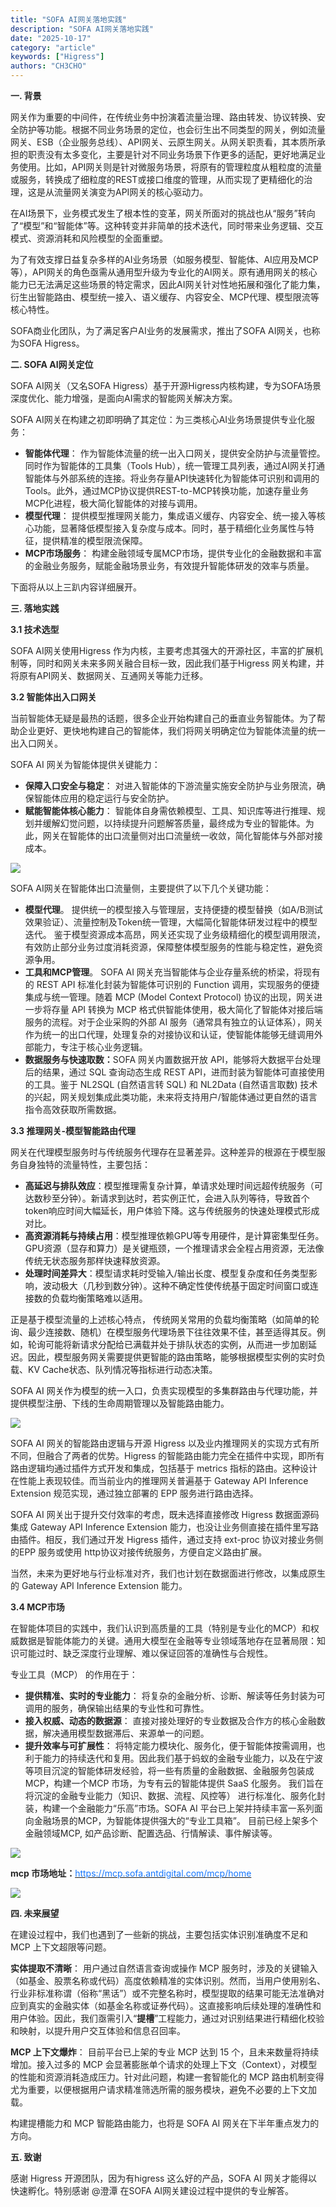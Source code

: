 ```yaml
---
title: "SOFA AI网关落地实践"
description: "SOFA AI网关落地实践"
date: "2025-10-17"
category: "article"
keywords: ["Higress"]
authors: "CH3CHO"
---
```


**<font style="color:rgb(38, 38, 38);">一. 背景</font>**

<font style="color:rgb(38, 38, 38);">网关作为重要的中间件，在传统业务中扮演着流量治理、路由转发、协议转换、安全防护等功能。根据不同业务场景的定位，也会衍生出不同类型的网关，例如流量网关、ESB（企业服务总线）、API网关、云原生网关。从网关职责看，其本质所承担的职责没有太多变化，主要是针对不同业务场景下作更多的适配，更好地满足业务使用。比如，API网关则是针对微服务场景，将原有的管理粒度从粗粒度的流量或服务，转换成了细粒度的REST或接口维度的管理，从而实现了更精细化的治理，这是从流量网关演变为API网关的核心驱动力。</font>

<font style="color:rgb(38, 38, 38);"></font>

<font style="color:rgb(38, 38, 38);">在AI场景下，业务模式发生了根本性的变革，网关所面对的挑战也从“服务”转向了“模型”和“智能体”等。这种转变并非简单的技术迭代，同时带来业务逻辑、交互模式、资源消耗和风险模型的全面重塑。</font>

<font style="color:rgb(38, 38, 38);"></font>

<font style="color:rgb(38, 38, 38);">为了有效支撑日益复杂多样的AI业务场景（如服务模型、智能体、AI应用及MCP等），API网关的角色亟需从通用型升级为专业化的AI网关。原有通用网关的核心能力已无法满足这些场景的特定需求，因此AI网关针对性地拓展和强化了能力集，衍生出智能路由、模型统一接入、语义缓存、内容安全、MCP代理、模型限流等核心特性。 </font>

<font style="color:rgb(38, 38, 38);"></font>

<font style="color:rgb(38, 38, 38);">SOFA商业化团队，为了满足客户AI业务的发展需求，推出了SOFA AI网关，也称为SOFA Higress。</font>

**<font style="color:rgb(38, 38, 38);"></font>**

**<font style="color:rgb(38, 38, 38);">二. SOFA AI网关定位</font>**

<font style="color:rgb(38, 38, 38);">SOFA AI网关（又名SOFA Higress）基于开源Higress内核构建，专为SOFA场景深度优化、能力增强，是面向AI需求的智能网关解决方案。</font>

<font style="color:rgb(38, 38, 38);"></font>

<font style="color:rgb(38, 38, 38);">SOFA AI网关在构建之初即明确了其定位：为三类核心AI业务场景提供专业化服务：</font>

+ **<font style="color:rgb(38, 38, 38);">智能体代理</font>**<font style="color:rgb(38, 38, 38);">： 作为智能体流量的统一出入口网关，提供安全防护与流量管控。同时作为智能体的工具集（Tools Hub），统一管理工具列表，通过AI网关打通智能体与外部系统的连接。将业务存量API快速转化为智能体可识别和调用的Tools。此外，通过MCP协议提供REST-to-MCP转换功能，加速存量业务MCP化进程，极大简化智能体的对接与调用。</font>
+ **<font style="color:rgb(38, 38, 38);">模型代理</font>**<font style="color:rgb(38, 38, 38);">： 提供模型推理网关能力，集成语义缓存、内容安全、统一接入等核心功能，显著降低模型接入复杂度与成本。同时，基于精细化业务属性与特征，提供精准的模型限流保障。</font>
+ **<font style="color:rgb(38, 38, 38);">MCP市场服务</font>**<font style="color:rgb(38, 38, 38);">： 构建金融领域专属MCP市场，提供专业化的金融数据和丰富的金融业务服务，赋能金融场景业务，有效提升智能体研发的效率与质量。</font>

<font style="color:rgb(38, 38, 38);"></font>

<font style="color:rgb(38, 38, 38);">下面将从以上三趴内容详细展开。</font>

**<font style="color:rgb(38, 38, 38);"></font>**

**<font style="color:rgb(38, 38, 38);">三. 落地实践</font>**

**<font style="color:rgb(38, 38, 38);">3.1 技术选型</font>**

<font style="color:rgb(38, 38, 38);">SOFA AI网关使用Higress 作为内核，主要考虑其强大的开源社区，丰富的扩展机制等，同时和网关未来多网关融合目标一致，因此我们基于Higress 网关构建，并将原有API网关、数据网关、互通网关等能力迁移。</font>

**<font style="color:rgb(38, 38, 38);"></font>**

**<font style="color:rgb(38, 38, 38);">3.2 智能体出入口网关</font>**

<font style="color:rgb(38, 38, 38);">当前智能体无疑是最热的话题，很多企业开始构建自己的垂直业务智能体。为了帮助企业更好、更快地构建自己的智能体，我们将网关明确定位为智能体流量的统一出入口网关。</font>

<font style="color:rgb(38, 38, 38);"></font>

<font style="color:rgb(38, 38, 38);">SOFA AI 网关为智能体提供关键能力：</font>

+ **<font style="color:rgb(38, 38, 38);">保障入口安全与稳定</font>**<font style="color:rgb(38, 38, 38);">： 对进入智能体的下游流量实施安全防护与业务限流，确保智能体应用的稳定运行与安全防护。</font>
+ **<font style="color:rgb(38, 38, 38);">赋能智能体核心能力</font>**<font style="color:rgb(38, 38, 38);">： 智能体自身需依赖模型、工具、知识库等进行推理、规划并缓解幻觉问题，以持续提升问题解答质量，最终成为专业的智能体。为此，网关在智能体的出口流量侧对出口流量统一收敛，简化智能体与外部对接成本。</font>

![](https://img.alicdn.com/imgextra/i1/O1CN01VlNss51CsnMIYW8aw_!!6000000000137-54-tps-1952-1082.apng)

<font style="color:rgb(38, 38, 38);">SOFA AI网关在智能体出口流量侧，主要提供了以下几个关键功能： </font>

+ **<font style="color:rgb(38, 38, 38);">模型代理</font>**<font style="color:rgb(38, 38, 38);">。 提供统一的模型接入与管理层，支持便捷的模型替换（如A/B测试效果验证）、流量控制及Token统一管理，大幅简化智能体研发过程中的模型迭代。 鉴于模型资源成本高昂，网关还实现了业务级精细化的模型调用限流，有效防止部分业务过度消耗资源，保障整体模型服务的性能与稳定性，避免资源争用。</font>
+ **<font style="color:rgb(38, 38, 38);">工具和MCP管理</font>**<font style="color:rgb(38, 38, 38);">。 SOFA AI 网关充当智能体与企业存量系统的桥梁，将现有的 REST API 标准化封装为智能体可识别的 Function 调用，实现服务的便捷集成与统一管理。随着 MCP (Model Context Protocol) 协议的出现，网关进一步将存量 API 转换为 MCP 格式供智能体使用，极大简化了智能体对接后端服务的流程。对于企业采购的外部 AI 服务（通常具有独立的认证体系），网关作为统一的出口代理，处理复杂的对接协议和认证，使智能体能够无缝调用外部能力，专注于核心业务逻辑。</font>
+ **<font style="color:rgb(38, 38, 38);">数据服务与快速取数：</font>**<font style="color:rgb(38, 38, 38);">SOFA 网关内置数据开放 API，能够将大数据平台处理后的结果，通过 SQL 查询动态生成 REST API，进而封装为智能体可直接使用的工具。鉴于 NL2SQL (自然语言转 SQL) 和 NL2Data (自然语言取数) 技术的兴起，网关规划集成此类功能，未来将支持用户/智能体通过更自然的语言指令高效获取所需数据。</font>

**<font style="color:rgb(38, 38, 38);"></font>**

**<font style="color:rgb(38, 38, 38);">3.3 推理网关-模型智能路由代理</font>**

<font style="color:rgb(38, 38, 38);">网关在代理模型服务时与传统服务代理存在显著差异。这种差异的根源在于模型服务自身独特的流量特性，主要包括：</font>

+ **<font style="color:rgba(0, 0, 0, 0.88);">高延迟与排队效应</font>**<font style="color:rgba(0, 0, 0, 0.88);">：模型推理需复杂计算，单请求处理时间远超传统服务（可达数秒至分钟）。新请求到达时，若实例正忙，会进入队列等待，导致首个token响应时间大幅延长，用户体验下降。这与传统服务的快速处理模式形成对比。</font>
+ **<font style="color:rgba(0, 0, 0, 0.88);">高资源消耗与持续占用</font>**<font style="color:rgba(0, 0, 0, 0.88);">：模型推理依赖GPU等专用硬件，是计算密集型任务。GPU资源（显存和算力）是关键瓶颈，一个推理请求会全程占用资源，无法像传统无状态服务那样快速释放资源。</font>
+ **<font style="color:rgba(0, 0, 0, 0.88);">处理时间差异大</font>**<font style="color:rgba(0, 0, 0, 0.88);">：模型请求耗时受输入/输出长度、模型复杂度和任务类型影响，波动极大（几秒到数分钟）。这种不确定性使传统基于固定时间窗口或连接数的负载均衡策略难以适用。</font>

<font style="color:rgba(0, 0, 0, 0.88);"></font>

<font style="color:rgba(0, 0, 0, 0.88);">正是基于模型流量的上述核心特点， 传统网关常用的负载均衡策略（如简单的轮询、最少连接数、随机）在模型服务代理场景下往往效果不佳，甚至适得其反。例如，轮询可能将新请求分配给已满载并处于排队状态的实例，从而进一步加剧延迟。因此，模型服务网关需要提供更智能的路由策略，能够根据模型实例的实时负载、KV Cache状态、队列情况等指标进行动态决策。 </font>

<font style="color:rgba(0, 0, 0, 0.88);"></font>

<font style="color:rgba(0, 0, 0, 0.88);">SOFA AI 网关作为模型的统一入口，负责实现模型的多集群路由与代理功能，并提供模型注册、下线的生命周期管理以及智能路由能力。</font>

![](https://img.alicdn.com/imgextra/i1/O1CN01aXRIoZ1pFC7zAK36Z_!!6000000005330-54-tps-2824-1430.apng)

<font style="color:rgb(38, 38, 38);">SOFA AI 网关的智能路由逻辑与开源 Higress 以及业内推理网关的实现方式有所不同，但融合了两者的优势。Higress 的智能路由能力完全在插件中实现，即所有路由逻辑均通过插件方式开发和集成，包括基于 metrics 指标的路由。这种设计在性能上表现较佳。而当前业内的推理网关普遍基于 Gateway API Inference Extension 规范实现，通过独立部署的 EPP 服务进行路由选择。</font>

<font style="color:rgb(38, 38, 38);"></font>

<font style="color:rgb(38, 38, 38);">SOFA AI 网关出于提升交付效率的考虑，既未选择直接修改 Higress 数据面源码集成 Gateway API Inference Extension 能力，也没让业务侧直接在插件里写路由插件。相反，我们通过开发 Higress 插件，通过支持 ext-proc 协议对接业务侧的EPP 服务或使用 http协议对接传统服务，方便自定义路由扩展。</font>

<font style="color:rgb(38, 38, 38);"></font>

<font style="color:rgb(38, 38, 38);">当然，未来为更好地与行业标准对齐，我们也计划在数据面进行修改，以集成原生的 Gateway API Inference Extension 能力。</font>

**<font style="color:rgb(38, 38, 38);"></font>**

**<font style="color:rgb(38, 38, 38);">3.4 MCP市场</font>**

<font style="color:rgb(38, 38, 38);">在智能体项目的实践中，我们认识到高质量的工具（特别是专业化的MCP）和权威数据是智能体能力的关键。通用大模型在金融等专业领域落地存在显著局限：知识可能过时、缺乏深度行业理解、难以保证回答的准确性与合规性。</font>

<font style="color:rgb(38, 38, 38);"></font>

<font style="color:rgb(38, 38, 38);">专业工具（MCP） 的作用在于：</font>

+ **<font style="color:rgb(38, 38, 38);">提供精准、实时的专业能力</font>**<font style="color:rgb(38, 38, 38);">： 将复杂的金融分析、诊断、解读等任务封装为可调用的服务，确保输出结果的专业性和可靠性。</font>
+ **<font style="color:rgb(38, 38, 38);">接入权威、动态的数据源</font>**<font style="color:rgb(38, 38, 38);">： 直接对接处理好的专业数据及合作方的核心金融数据，解决通用模型数据滞后、来源单一的问题。</font>
+ **<font style="color:rgb(38, 38, 38);">提升效率与可扩展性</font>**<font style="color:rgb(38, 38, 38);">： 将特定能力模块化、服务化，便于智能体按需调用，也利于能力的持续迭代和复用。因此我们基于蚂蚁的金融专业能力，以及在宁波等项目沉淀的智能体研发经验，将一些有质量的金融数据、金融服务包装成MCP，构建一个MCP 市场，为专有云的智能体提供 SaaS 化服务。 我们旨在将沉淀的金融专业能力（知识、数据、流程、风控等） 进行标准化、服务化封装，构建一个金融能力“乐高”市场。SOFA AI 平台已上架并持续丰富一系列面向金融场景的MCP，为智能体提供强大的“专业工具箱”。 目前已经上架多个金融领域MCP, 如产品诊断、配置选品、行情解读、事件解读等。</font>

![](https://img.alicdn.com/imgextra/i4/O1CN01e7XyJV27chXVydjbz_!!6000000007818-54-tps-2812-1576.apng)

**<font style="color:rgb(38, 38, 38);"></font>**

**<font style="color:rgb(38, 38, 38);">mcp 市场地址：</font>**[<font style="color:rgb(22, 119, 255);">https://mcp.sofa.antdigital.com/mcp/home</font>](https://mcp.sofa.antdigital.com/mcp/home)

![](https://img.alicdn.com/imgextra/i3/O1CN0158moeb1WvoHTmTZAP_!!6000000002851-54-tps-3832-1920.apng)

<font style="color:rgb(22, 119, 255);"></font>

**<font style="color:rgb(38, 38, 38);">四. 未来展望</font>**

<font style="color:rgb(38, 38, 38);">在建设过程中，我们也遇到了一些新的挑战，主要包括实体识别准确度不足和 MCP 上下文超限等问题。</font>

<font style="color:rgb(38, 38, 38);"></font>

**<font style="color:rgb(38, 38, 38);">实体提取不清晰</font>**<font style="color:rgb(38, 38, 38);">： 用户通过自然语言查询或操作 MCP 服务时，涉及的关键输入（如基金、股票名称或代码）高度依赖精准的实体识别。然而，当用户使用别名、行业非标准称谓（俗称“黑话”）或不完整名称时，模型提取的结果可能无法准确对应到真实的金融实体（如基金名称或证券代码）。这直接影响后续处理的准确性和用户体验。因此，我们亟需引入“</font>**<font style="color:rgb(38, 38, 38);">提槽</font>**<font style="color:rgb(38, 38, 38);">”工程能力，通过对识别结果进行精细化校验和映射，以提升用户交互体验和信息召回率。</font>

<font style="color:rgb(38, 38, 38);"></font>

**<font style="color:rgb(38, 38, 38);">MCP 上下文爆炸</font>**<font style="color:rgb(38, 38, 38);">： 目前平台已上架的专业 MCP 达到 15 个，且未来数量将持续增加。接入过多的 MCP 会显著膨胀单个请求的处理上下文（Context），对模型的性能和资源消耗造成压力。针对此问题，构建一套智能化的 MCP 路由机制变得尤为重要，以便根据用户请求精准筛选所需的服务模块，避免不必要的上下文加载。</font>

<font style="color:rgb(38, 38, 38);"></font>

<font style="color:rgb(38, 38, 38);">构建提槽能力和 MCP 智能路由能力，也将是 SOFA AI 网关在下半年重点发力的方向。</font>

<font style="color:rgb(38, 38, 38);"></font>

**<font style="color:rgb(38, 38, 38);">五. 致谢</font>**

<font style="color:rgb(38, 38, 38);">感谢 Higress 开源团队，因为有higress 这么好的产品，SOFA AI 网关才能得以快速孵化。特别感谢 @澄潭 在SOFA AI网关建设过程中提供的专业解答。</font>


